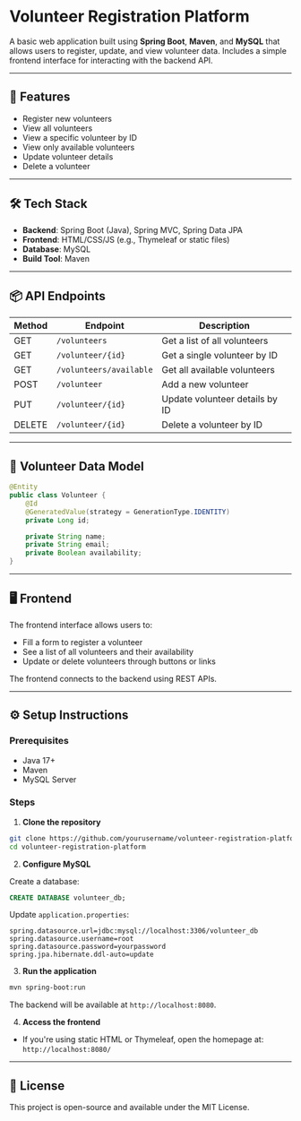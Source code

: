 # Volunteer Registration Platform

A basic web application built using **Spring Boot**, **Maven**, and **MySQL** that allows users to register, update, and view volunteer data. Includes a simple frontend interface for interacting with the backend API.

---

## 🧾 Features

- Register new volunteers  
- View all volunteers  
- View a specific volunteer by ID  
- View only available volunteers  
- Update volunteer details  
- Delete a volunteer  

---

## 🛠️ Tech Stack

- **Backend**: Spring Boot (Java), Spring MVC, Spring Data JPA  
- **Frontend**: HTML/CSS/JS (e.g., Thymeleaf or static files)  
- **Database**: MySQL  
- **Build Tool**: Maven  

---

## 📦 API Endpoints

| Method | Endpoint                 | Description                         |
|--------|--------------------------|-------------------------------------|
| GET    | `/volunteers`            | Get a list of all volunteers        |
| GET    | `/volunteer/{id}`        | Get a single volunteer by ID        |
| GET    | `/volunteers/available`  | Get all available volunteers        |
| POST   | `/volunteer`             | Add a new volunteer                 |
| PUT    | `/volunteer/{id}`        | Update volunteer details by ID      |
| DELETE | `/volunteer/{id}`        | Delete a volunteer by ID            |

---

## 🧮 Volunteer Data Model

```java
@Entity
public class Volunteer {
    @Id
    @GeneratedValue(strategy = GenerationType.IDENTITY)
    private Long id;

    private String name;
    private String email;
    private Boolean availability;
}
```

---

## 🖥️ Frontend

The frontend interface allows users to:

- Fill a form to register a volunteer  
- See a list of all volunteers and their availability  
- Update or delete volunteers through buttons or links  

The frontend connects to the backend using REST APIs.

---

## ⚙️ Setup Instructions

### Prerequisites

- Java 17+
- Maven
- MySQL Server

### Steps

1. **Clone the repository**

```bash
git clone https://github.com/yourusername/volunteer-registration-platform.git
cd volunteer-registration-platform
```

2. **Configure MySQL**

Create a database:

```sql
CREATE DATABASE volunteer_db;
```

Update `application.properties`:

```properties
spring.datasource.url=jdbc:mysql://localhost:3306/volunteer_db
spring.datasource.username=root
spring.datasource.password=yourpassword
spring.jpa.hibernate.ddl-auto=update
```

3. **Run the application**

```bash
mvn spring-boot:run
```

The backend will be available at `http://localhost:8080`.

4. **Access the frontend**

- If you're using static HTML or Thymeleaf, open the homepage at:  
  `http://localhost:8080/`

---

## 📄 License

This project is open-source and available under the MIT License.
